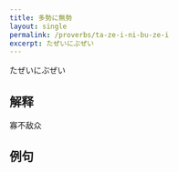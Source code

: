 ```yaml
---
title: 多勢に無勢
layout: single
permalink: /proverbs/ta-ze-i-ni-bu-ze-i
excerpt: たぜいにぶぜい
---
```


たぜいにぶぜい

## 解释

寡不敌众

## 例句

